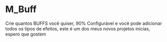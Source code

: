 # M_Buff
Crie quantos BUFFS você quiser,  90% Configurável e você pode adicionar todos os tipos de efeitos, este é um dos meus novos projetos inicias, espero que gostem
